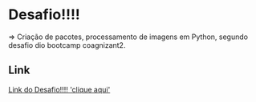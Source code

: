 # Desafio!!!!
=> Criação de pacotes, processamento de imagens em Python, segundo desafio dio bootcamp coagnizant2.

## Link
[Link do Desafio!!!! 'clique aqui'](https://web.dio.me/project/descomplicando-a-criacao-de-pacotes-de-processamento-de-imagens-em-python/learning/3d3925ad-7a05-4068-9cf9-7f3f7b18e99f?back=/track/cognizant-cloud-data-engineer-2&tab=undefined&moduleId=undefined)
